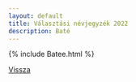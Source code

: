 ```yaml
---
layout: default
title: Választási névjegyzék 2022
description: Baté
---
```


{% include Batee.html %}

[Vissza](./)
